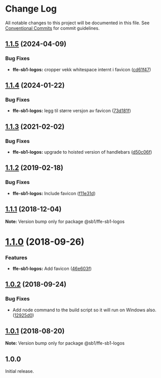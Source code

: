# Change Log

All notable changes to this project will be documented in this file.
See [Conventional Commits](https://conventionalcommits.org) for commit guidelines.

## [1.1.5](https://github.com/SpareBank1/designsystem/compare/@sb1/ffe-sb1-logos@1.1.4...@sb1/ffe-sb1-logos@1.1.5) (2024-04-09)

### Bug Fixes

-   **ffe-sb1-logos:** cropper vekk whitespace internt i favicon ([cd61f47](https://github.com/SpareBank1/designsystem/commit/cd61f47c6761e7f5705cf84a89b1231d1cee3bba))

## [1.1.4](https://github.com/SpareBank1/designsystem/compare/@sb1/ffe-sb1-logos@1.1.3...@sb1/ffe-sb1-logos@1.1.4) (2024-01-22)

### Bug Fixes

-   **ffe-sb1-logos:** legg til større versjon av favicon ([73d181f](https://github.com/SpareBank1/designsystem/commit/73d181ffad9ae19f48c47d5179174697a6284637))

## [1.1.3](https://github.com/SpareBank1/designsystem/compare/@sb1/ffe-sb1-logos@1.1.2...@sb1/ffe-sb1-logos@1.1.3) (2021-02-02)

### Bug Fixes

-   **ffe-sb1-logos:** upgrade to hoisted version of handlebars ([d50c06f](https://github.com/SpareBank1/designsystem/commit/d50c06f2eb546dbba64c1b80984647ecb34322bd))

## [1.1.2](https://github.com/SpareBank1/designsystem/compare/@sb1/ffe-sb1-logos@1.1.1...@sb1/ffe-sb1-logos@1.1.2) (2019-02-18)

### Bug Fixes

-   **ffe-sb1-logos:** Include favicon ([f11e31d](https://github.com/SpareBank1/designsystem/commit/f11e31d))

## [1.1.1](https://github.com/SpareBank1/designsystem/compare/@sb1/ffe-sb1-logos@1.1.0...@sb1/ffe-sb1-logos@1.1.1) (2018-12-04)

**Note:** Version bump only for package @sb1/ffe-sb1-logos

<a name="1.1.0"></a>

# [1.1.0](https://github.com/SpareBank1/designsystem/compare/@sb1/ffe-sb1-logos@1.0.2...@sb1/ffe-sb1-logos@1.1.0) (2018-09-26)

### Features

-   **ffe-sb1-logos:** Add favicon ([46e603f](https://github.com/SpareBank1/designsystem/commit/46e603f))

<a name="1.0.2"></a>

## [1.0.2](https://github.com/SpareBank1/designsystem/compare/@sb1/ffe-sb1-logos@1.0.1...@sb1/ffe-sb1-logos@1.0.2) (2018-09-24)

### Bug Fixes

-   Add node command to the build script so it will run on Windows also. ([12925d0](https://github.com/SpareBank1/designsystem/commit/12925d0))

<a name="1.0.1"></a>

## [1.0.1](https://github.com/SpareBank1/designsystem/compare/@sb1/ffe-sb1-logos@1.0.0...@sb1/ffe-sb1-logos@1.0.1) (2018-08-20)

**Note:** Version bump only for package @sb1/ffe-sb1-logos

## 1.0.0

Initial release.
